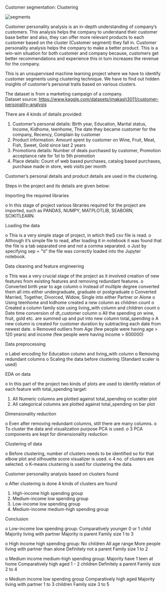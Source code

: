 Customer segmentation: Clustering

![segments](https://user-images.githubusercontent.com/86886343/194060118-5a92ff5c-f79c-4b3f-8287-642bdc628bf1.jpg)




Customer personality analysis is an in-depth understanding of company’s customers.  This analysis helps the company to understand their customer base better and also, they can offer more relevant products to each customer based on the cluster (Customer segment) they fall in.  Customer personality analysis helps the company to make a better product.  This is a win-win situation for both customer and company because, customers get better recommendations and experience this in turn increases the revenue for the company.

This is an unsupervised machine learning project where we have to identify customer segments using clustering technique.  We have to find out hidden insights of customer’s personal traits based on various clusters.


The dataset is from a marketing campaign of a company.  
Dataset source:  https://www.kaggle.com/datasets/imakash3011/customer-personality-analysis

There are 4 kinds of details provided:

1.	Customer’s personal details: Birth year, Education, Marital status, Income, Kidhome, teenhome, The date they became customer for the company, Recency, Complain by customer
2.	Product information: Amount spent by customer on Wine, Fruit, Meat, Fish, Sweet, Gold since last 2 years
3.	Promotions details: Number of deals purchased by customer, Promotion acceptance rate for 1st to 5th promotion
4.	Place details: Count of web based purchases, catalog based purchases, purchase made in store, web visits per month

Customer’s personal details and product details are used in the clustering.

Steps in the project and its details are given below:

Importing the required libraries

o	In this stage of project various libraries required for the project are imported, such as PANDAS, NUMPY, MATPLOTLIB, SEABORN, SCIKITLEARN.

Loading the data

o	This is a very simple stage of project, in which theS csv file is read.
o	Although it’s simple file to read, after loading it in notebook it was found that the file is a tab separated one and not a comma separated. 
o	Just by specifying sep = “\t” the file was correctly loaded into the Jupyter notebook.

Data cleaning and feature engineering

o	This was a very crucial stage of the project as it involved creation of new features from existing features and removing redundant features.
o	Converted birth year to age column
o	Instead of multiple degree converted them all into either undergraduate, graduate or postgraduate
o	Converted Married, Together, Divorced, Widow, Single into either Partner or Alone
o	Using teenhome and kidhome created a new column as children count
o	Created a column family size using living_with column and children count
o	Date time conversion of dt_customer column
o	All the spending on wine, fruit, gold etc. are summed up and put into new column total_spending
o	A new column is created for customer duration by subtracting each date from newest date.
o	Removed outliers from Age (few people were having age > 120 years) and income (few people were having income > 600000)




Data preprocessing

o	Label encoding for Education column and living_with column
o	Removing redundant columns
o	Scaling the data before clustering (Standard scaler is used)

EDA on data

o	In this part of the project two kinds of plots are used to identify relation of each feature with total_spending target:
1.	All Numeric columns are plotted against total_spending on scatter plot
2.	All categorical columns are plotted against total_spending on bar plot

Dimensionality reduction 

o	Even after removing redundant columns, still there are many columns.
o	To cluster the data and visualization purpose PCA is used. 
o	3 PCA components are kept for dimensionality reduction

Clustering of data

o	Before clustering, number of clusters needs to be identified so for that elbow plot and silhouette score visualizer is used.
o	4 no. of clusters are selected.
o	K-means clustering is used for clustering the data.

Customer personality analysis based on clusters found

o	After clustering is done 4 kinds of clusters are found

1.	High-income high spending group
2.	Medium-income low spending group
3.	Low-income low spending group
4.	Medium-income medium-high spending group


Conclusion

o	Low-income low spending group:
Comparatively younger
0 or 1 child
Majority living with partner
Majority is parent
Family size 1 to 3

o	High income high spending group:
No children 
All age range
More people living with partner than alone
Definitely not a parent
Family size 1 to 2

o	Medium income medium-high spending group:
Majority have 1 teen at home
Comparatively high aged
1 - 2 children
Definitely a parent
Family size 2 to 4

o	Medium income low spending group
Comparatively high aged
Majority living with partner
1 to 3 children
 Family size 3 to 5




